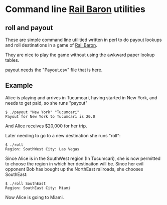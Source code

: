 # Command line <A HREF="https://en.wikipedia.org/wiki/Rail_Baron">Rail Baron</A> utilities

## roll and payout

These are simple command line utilitied written in
perl to do payout lookups and roll destinations in a game of <A
HREF="https://en.wikipedia.org/wiki/Rail_Baron">Rail Baron</A>.

They are nice to play the game without using the awkward paper lookup tables.

payout needs the "Payout.csv" file that is here.

## Example

Alice is playing and arrives in Tucumcari, having started in New York, and
needs to get paid, so she runs "payout"

```
$ ./payout "New York" "Tucumcari"
Payout for New York to Tucumcari is 20.0
```
And Alice receives $20,000 for her trip.

Later needing to go to a new destination she runs "roll":

```
$ ./roll
Region: SouthWest City: Las Vegas
```

Since Alice is in the SouthWest region (In Tucumcari), she is now permitted to
choose the region in which her destinaiton will be. Since her evil opponent Bob
has bought up the NorthEast railroads, she chooses SouthEast:

```
$ ./roll SouthEast
Region: SouthEast City: Miami
```

Now Alice is going to Miami.
